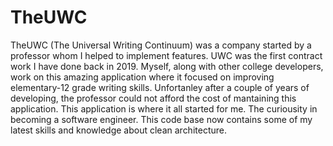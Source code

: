# TheUWC
TheUWC (The Universal Writing Continuum) was a company started by a professor whom I helped to implement features. UWC was the first contract work I have done back in 2019. Myself, along with other college developers, work on this amazing application where it focused on improving elementary-12 grade writing skills. Unfortanley after a couple of years of developing, the professor could not afford the cost of mantaining this application. This application is where it all started for me. The curiousity in becoming a software engineer. This code base now contains some of my latest skills and knowledge about clean architecture.
